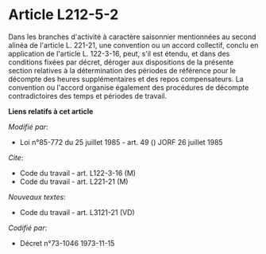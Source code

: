 # Article L212-5-2

Dans les branches d'activité à caractère saisonnier mentionnées au second alinéa de l'article L. 221-21, une convention ou un
accord collectif, conclu en application de l'article L. 122-3-16, peut, s'il est étendu, et dans des conditions fixées par
décret, déroger aux dispositions de la présente section relatives à la détermination des périodes de référence pour le
décompte des heures supplémentaires et des repos compensateurs. La convention ou l'accord organise également des procédures
de décompte contradictoires des temps et périodes de travail.

**Liens relatifs à cet article**

_Modifié par_:

  - Loi n°85-772 du 25 juillet 1985 - art. 49 () JORF 26 juillet 1985

_Cite_:

  - Code du travail - art. L122-3-16 (M)
  - Code du travail - art. L221-21 (M)

_Nouveaux textes_:

  - Code du travail - art. L3121-21 (VD)

_Codifié par_:

  - Décret n°73-1046 1973-11-15
